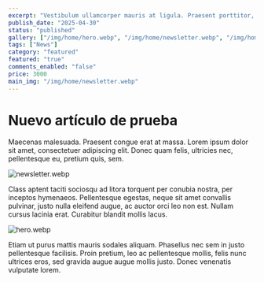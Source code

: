 ```yaml
---
excerpt: "Vestibulum ullamcorper mauris at ligula. Praesent porttitor, nulla vitae posuere iaculis, arcu nisl dignissim dolo"
publish_date: "2025-04-30"
status: "published"
gallery: ["/img/home/hero.webp", "/img/home/newsletter.webp", "/img/home/can-3.webp"]
tags: ["News"]
category: "featured"
featured: "true"
comments_enabled: "false"
price: 3000
main_img: "/img/home/newsletter.webp"
---
```

# Nuevo artículo de prueba

Maecenas malesuada. Praesent congue erat at massa. Lorem ipsum dolor sit amet, consectetuer adipiscing elit. Donec quam felis, ultricies nec, pellentesque eu, pretium quis, sem.

![newsletter.webp](/img/home/newsletter.webp)

Class aptent taciti sociosqu ad litora torquent per conubia nostra, per inceptos hymenaeos. Pellentesque egestas, neque sit amet convallis pulvinar, justo nulla eleifend augue, ac auctor orci leo non est. Nullam cursus lacinia erat. Curabitur blandit mollis lacus.

![hero.webp](/img/home/hero.webp)

Etiam ut purus mattis mauris sodales aliquam. Phasellus nec sem in justo pellentesque facilisis. Proin pretium, leo ac pellentesque mollis, felis nunc ultrices eros, sed gravida augue augue mollis justo. Donec venenatis vulputate lorem.